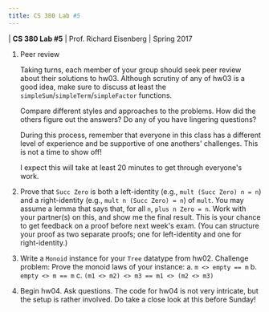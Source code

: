 ```yaml
---
title: CS 380 Lab #5
---
```


<div id="header">

| **CS 380 Lab #5**
| Prof. Richard Eisenberg
| Spring 2017

</div>

1. Peer review

    Taking turns, each member of your group should seek peer review about their
    solutions to hw03. Although scrutiny of any of hw03 is a good idea, make
    sure to discuss at least the `simpleSum`/`simpleTerm`/`simpleFactor` functions.

    Compare different styles and approaches to the problems. How did the others
    figure out the answers? Do any of you have lingering questions?

    During this process, remember that everyone in this class has a different
    level of experience and be supportive of one anothers' challenges. This is
    not a time to show off!

    I expect this will take at least 20 minutes to get through everyone's work.

2. Prove that `Succ Zero` is both a left-identity (e.g., `mult (Succ Zero) n = n`) and a
   right-identity (e.g., `mult n (Succ Zero) = n`) of `mult`. You may assume a lemma that
   says that, for all `n`, `plus n Zero = n`. Work with your partner(s) on this, and show
   me the final result. This is your chance to get feedback on a proof before next week's
   exam. (You can structure your proof as two separate proofs; one for left-identity and
   one for right-identity.)

3. Write a `Monoid` instance for your `Tree` datatype from hw02. Challenge problem:
Prove the monoid laws of your instance:
    a. `m <> empty == m`
    b. `empty <> m == m`
    c. `(m1 <> m2) <> m3 == m1 <> (m2 <> m3)`

4. Begin hw04. Ask questions. The code for hw04 is not very intricate, but the setup is
   rather involved. Do take a close look at this before Sunday!



